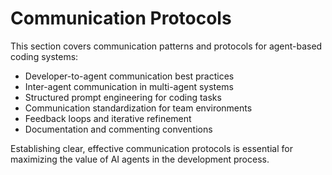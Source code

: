 # Communication Protocols

This section covers communication patterns and protocols for agent-based coding systems:

- Developer-to-agent communication best practices
- Inter-agent communication in multi-agent systems
- Structured prompt engineering for coding tasks
- Communication standardization for team environments
- Feedback loops and iterative refinement
- Documentation and commenting conventions

Establishing clear, effective communication protocols is essential for maximizing the value of AI agents in the development process.
